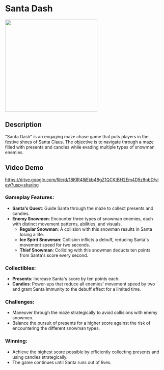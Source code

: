 # Santa Dash
<div>
<img src="https://cdn.discordapp.com/attachments/578899261509468160/1195005171550388244/1.png?ex=65b26a4b&is=659ff54b&hm=07862452773b6db43b5175deec79e3b61c56afff1230d9feae994f19e31e8a04&" width="300">
</div>

## Description

"Santa Dash" is an engaging maze chase game that puts players in the festive shoes of Santa Claus. The objective is to navigate through a maze filled with presents and candies while evading multiple types of snowman enemies.

## Video Demo

https://drive.google.com/file/d/18KlR48jEkb48gZ1QCKtBH2Em4D5z8nbD/view?usp=sharing

### Gameplay Features:

- **Santa's Quest**: Guide Santa through the maze to collect presents and candies.
- **Enemy Snowmen**: Encounter three types of snowman enemies, each with distinct movement patterns, abilities, and visuals.
  - **Regular Snowman**: A collision with this snowman results in Santa losing a life.
  - **Ice Spirit Snowman**: Collision inflicts a debuff, reducing Santa's movement speed for two seconds.
  - **Thief Snowman**: Colliding with this snowman deducts ten points from Santa's score every second.

### Collectibles:

- **Presents**: Increase Santa's score by ten points each.
- **Candies**: Power-ups that reduce all enemies' movement speed by two and grant Santa immunity to the debuff effect for a limited time.

### Challenges:

- Maneuver through the maze strategically to avoid collisions with enemy snowmen.
- Balance the pursuit of presents for a higher score against the risk of encountering the different snowman types.

### Winning:

- Achieve the highest score possible by efficiently collecting presents and using candies strategically.
- The game continues until Santa runs out of lives.
